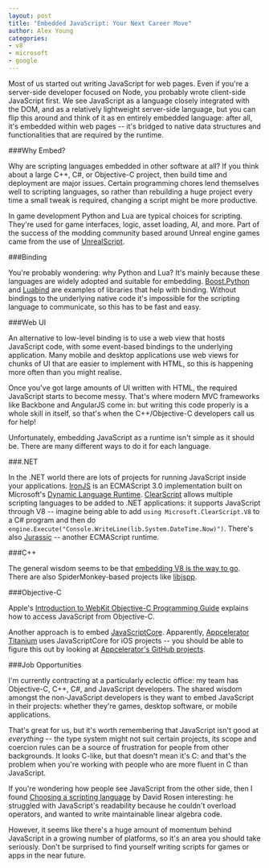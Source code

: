 ```yaml
---
layout: post
title: "Embedded JavaScript: Your Next Career Move"
author: Alex Young
categories:
- v8
- microsoft
- google
---
```


Most of us started out writing JavaScript for web pages.  Even if you're a server-side developer focused on Node, you probably wrote client-side JavaScript first.  We see JavaScript as a language closely integrated with the DOM, and as a relatively lightweight server-side language, but you can flip this around and think of it as en entirely embedded language: after all, it's embedded within web pages -- it's bridged to native data structures and functionalities that are required by the runtime.

###Why Embed?

Why are scripting languages embedded in other software at all?  If you think about a large C++, C#, or Objective-C project, then build time and deployment are major issues.  Certain programming chores lend themselves well to scripting languages, so rather than rebuilding a huge project every time a small tweak is required, changing a script might be more productive.

In game development Python and Lua are typical choices for scripting.  They're used for game interfaces, logic, asset loading, AI, and more.  Part of the success of the modding community based around Unreal engine games came from the use of [UnrealScript](http://en.wikipedia.org/wiki/UnrealScript).

###Binding

You're probably wondering: why Python and Lua?  It's mainly because these languages are widely adopted and suitable for embedding.  [Boost.Python](http://www.boost.org/doc/libs/1_54_0/libs/python/doc/index.html) and [Luabind](http://www.rasterbar.com/products/luabind.html) are examples of libraries that help with binding.  Without bindings to the underlying native code it's impossible for the scripting language to communicate, so this has to be fast and easy.

###Web UI

An alternative to low-level binding is to use a web view that hosts JavaScript code, with some event-based bindings to the underlying application.  Many mobile and desktop applications use web views for chunks of UI that are easier to implement with HTML, so this is happening more often than you might realise.

Once you've got large amounts of UI written with HTML, the required JavaScript starts to become messy.  That's where modern MVC frameworks like Backbone and AngularJS come in: but writing this code properly is a whole skill in itself, so that's when the C++/Objective-C developers call us for help!

Unfortunately, embedding JavaScript as a runtime isn't simple as it should be.  There are many different ways to do it for each language.

###.NET

In the .NET world there are lots of projects for running JavaScript inside your applications.  [IronJS](https://github.com/fholm/IronJS) is an ECMAScript 3.0 implementation built on Microsoft's [Dynamic Language Runtime](http://dlr.codeplex.com/).  [ClearScript](http://clearscript.codeplex.com/) allows multiple scripting languages to be added to .NET applications: it supports JavaScript through V8 -- imagine being able to add `using Microsoft.ClearScript.V8` to a C# program and then do `engine.Execute("Console.WriteLine(lib.System.DateTime.Now)")`.  There's also [Jurassic](http://jurassic.codeplex.com/) -- another ECMAScript runtime.

###C++

The general wisdom seems to be that [embedding V8 is the way to go](https://developers.google.com/v8/embed).  There are also SpiderMonkey-based projects like [libjspp](https://code.google.com/p/libjspp/).

###Objective-C

Apple's [Introduction to WebKit Objective-C Programming Guide](https://developer.apple.com/library/mac/documentation/cocoa/Conceptual/DisplayWebContent/DisplayWebContent.html) explains how to access JavaScript from Objective-C.

Another approach is to embed [JavaScriptCore](http://trac.webkit.org/wiki/JavaScriptCore).  Apparently, [Appcelerator Titanium](http://en.wikipedia.org/wiki/Appcelerator_Titanium) uses JavaScriptCore for iOS projects -- you should be able to figure this out by looking at [Appcelerator's GitHub projects](https://github.com/appcelerator/).

###Job Opportunities

I'm currently contracting at a particularly eclectic office: my team has Objective-C, C++, C#, and JavaScript developers.  The shared wisdom amongst the non-JavaScript developers is they want to embed JavaScript in their projects: whether they're games, desktop software, or mobile applications.

That's great for us, but it's worth remembering that JavaScript isn't good at _everything_ -- the type system might not suit certain projects, its scope and coercion rules can be a source of frustration for people from other backgrounds.  It looks C-like, but that doesn't mean it's C: and that's the problem when you're working with people who are more fluent in C than JavaScript.

If you're wondering how people see JavaScript from the other side, then I found [Choosing a scripting language](http://blog.wolfire.com/2010/01/Choosing-a-scripting-language) by David Rosen interesting: he struggled with JavaScript's readability because he couldn't overload operators, and wanted to write maintainable linear algebra code.

However, it seems like there's a huge amount of momentum behind JavaScript in a growing number of platforms, so it's an area you should take seriously.  Don't be surprised to find yourself writing scripts for games or apps in the near future.
